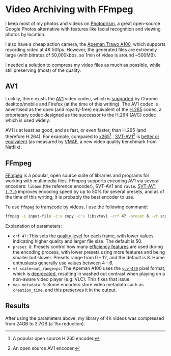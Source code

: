 # Video Archiving with FFmpeg

I keep most of my photos and videos on [Photoprism](2022-11-26-photoprism-google-photos.md), a great open-source Google Photos alternative with features like facial recognition and viewing photos by location.

I also have a cheap action camera, the [Apeman Trawo A100][apeman], which supports recording video at 4K 50fps. However, the generated files are extremely large (with bitrates of 50,000kbps, so 1min of video is around ~500MB).

I needed a solution to compress my video files as much as possible, while still preserving (most) of the quality.

## AV1

Luckily, there exists the [AV1][av1] video codec, which is [supported][av1-support] by Chrome desktop/mobile and Firefox (at the time of this writing). The AV1 codec is advertised as the open (and royalty-free) equivalent of the [H.265][h265] codec, a proprietary codec designed as the successor to the H.264 (AVC) codec which is used widely.

AV1 is at least as good, and as fast, or even faster, than H.265 (and therefore H.264). For example, compared to [x265][x265][^x265] , [SVT-AV1][svt-av1][^svt-av1] is [better or equivalent][av1-benchmark] (as measured by [VMAF][vmaf], a new video quality benchmark from Netflix).

## FFmpeg

[FFmpeg][ffmpeg] is a popular, open source suite of libraries and programs for working with multimedia files. FFmpeg supports encoding AV1 via several encoders: `libaom` (the reference encoder), SVT-AV1 and `rav1e`. [SVT-AV1 `1.7.0`][svt-1.7.0] improves encoding speed by up to 50% for several presets, and as of the time of this writing, it is probably the best encoder to use.

To use `ffmpeg` to transcode by videos, I use the following command:

```bash
ffmpeg -i input-file -c:a copy -c:v libsvtav1 -crf 47 -preset 6 -vf scale=out_range=pc -map_metadata 0 output-file
```

Explanation of parameters:

- `crf 47`: This sets the [quality level][crf] for each frame, with lower values indicating higher quality and larger file size. The default is 50.
- `preset 8`: Presets control how many [efficiency features][presets] are used during the encoding process, with lower presets using more features and being smaller but slower. Presets range from 0 - 12, and the default is 8. Home enthusiasts generally use values between 4 - 6.
- `vf scale=out_range=pc`: The Apeman A100 uses the [`yuvj420`][yuvj] pixel format, which is [deprecated][scaling], resulting in washed out contrast when playing on a non-aware video player (e.g. VLC). This fixes that issue.
- `map_metadata 0`: Some encoders store video metadata such as `creation_time`, and this preserves it in the output.

## Results

After using the parameters above, my library of 4K videos was compressed from 24GB to 3.7GB (a 15x reduction).

[^x265]: A popular open source H.265 encoder.
[^svt-av1]: An open source AV1 encoder.

[apeman]: https://thetechnologyman.com/apeman-trawo-a100-action-camera-review-4k-50-fps-vs-gopro/
[av1]: https://en.wikipedia.org/wiki/AV1
[av1-support]: https://caniuse.com/av1
[h265]: https://en.wikipedia.org/wiki/High_Efficiency_Video_Coding
[av1-benchmark]: https://medium.com/@ewoutterhoeven/av1-is-ready-for-prime-time-svt-av1-beats-x265-and-libvpx-in-quality-bitrate-and-speed-31c1960703db
[vmaf]: https://scribe.rip/netflix-techblog/toward-a-practical-perceptual-video-quality-metric-653f208b9652
[x265]: https://en.wikipedia.org/wiki/X265
[SVT-AV1]: https://gitlab.com/AOMediaCodec/SVT-AV1
[ffmpeg]: https://ffmpeg.org/
[ffmpeg-av1]: https://trac.ffmpeg.org/wiki/Encode/AV1
[svt-1.7.0]: https://gitlab.com/AOMediaCodec/SVT-AV1/-/releases/v1.7.0
[crf]: https://trac.ffmpeg.org/wiki/Encode/AV1#CRF
[scaling]: http://trac.ffmpeg.org/wiki/Scaling
[yuvj]: https://trac.ffmpeg.org/ticket/225
[presets]: https://gitlab.com/AOMediaCodec/SVT-AV1/-/blob/master/Docs/CommonQuestions.md#what-presets-do